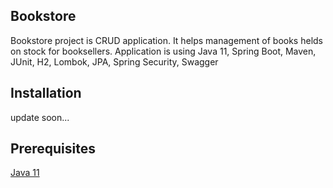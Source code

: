 ## Bookstore

Bookstore project is CRUD application. It helps management of books helds on stock for booksellers. 
Application is using Java 11, Spring Boot, Maven, JUnit, H2, Lombok, JPA, Spring Security, Swagger

## Installation
update soon...

## Prerequisites

[Java 11](https://adoptopenjdk.net/)
